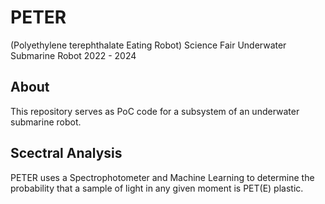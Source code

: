 # PETER
(Polyethylene terephthalate Eating Robot)
Science Fair Underwater Submarine Robot 2022 - 2024

## About
This repository serves as PoC code for a subsystem of an underwater submarine robot.

## Scectral Analysis
PETER uses a Spectrophotometer and Machine Learning to determine the probability that a sample of light in any given moment is PET(E) plastic.
